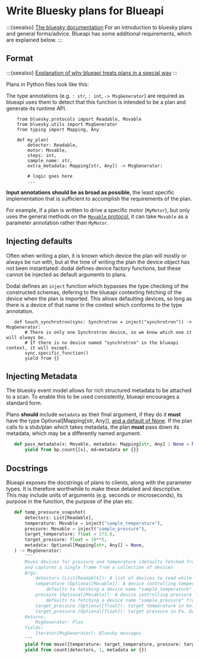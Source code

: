 # Write Bluesky plans for Blueapi

:::{seealso}
[The bluesky documentation](https://blueskyproject.io/bluesky/main/index.html) For an introduction to bluesky plans and general forms/advice. Blueapi has some additional requirements, which are explained below.
:::

## Format

:::{seealso}
[Explanation of why blueapi treats plans in a special way](../explanations/plans.md)
:::

Plans in Python files look like this:

The type annotations (e.g. `: str`, `: int`, `-> MsgGenerator`) are required as blueapi uses them to detect that this function is intended to be a plan and generate its runtime API.

``` 
    from bluesky.protocols import Readable, Movable
    from bluesky.utils import MsgGenerator
    from typing import Mapping, Any

    def my_plan(
        detector: Readable, 
        motor: Movable, 
        steps: int, 
        sample_name: str, 
        extra_metadata: Mapping[str, Any]) -> MsgGenerator:
        
        # logic goes here
        ...
```

**Input annotations should be as broad as possible**, the least specific implementation that is sufficient to accomplish the requirements of the plan.

For example, if a plan is written to drive a specific motor (`MyMotor`), but only uses the general methods on the [`Movable` protocol](https://blueskyproject.io/bluesky/main/hardware.html#bluesky.protocols.Movable), it can take `Movable` as a parameter annotation rather than `MyMotor`.

## Injecting defaults

Often when writing a plan, it is known which device the plan will mostly or always be run with, but at the time of writing the plan the device object has not been instantiated: dodal defines device factory functions, but these cannot be injected as default arguments to plans.

Dodal defines an `inject` function which bypasses the type checking of the constructed schemas, defering to the blueapi contexting fetching of the device when the plan is imported. This allows defaulting devices, so long as there is a device of that name in the context which conforms to the type annotation.

``` 
   def touch_synchrotron(sync: Synchrotron = inject("synchrotron")) -> MsgGenerator:
       # There is only one Synchrotron device, so we know which one it will always be.
       # If there is no device named "synchrotron" in the blueapi context, it will except.
       sync.specific_function()
       yield from {}
```

## Injecting Metadata

The bluesky event model allows for rich structured metadata to be attached to a scan. To enable this to be used consistently, blueapi encourages a standard form.

Plans **should** include `metadata` as their final argument, if they do it **must** have the type Optional[Mapping[str, Any]], [and a default of None](https://stackoverflow.com/questions/26320899/why-is-the-empty-dictionary-a-dangerous-default-value-in-python). If the plan calls to a stub/plan which takes metadata, the plan **must** pass down its metadata, which may be a differently named argument.

```python
   def pass_metadata(x: Movable, metadata: Mapping[str, Any] | None = None) -> MsgGenerator:
       yield from bp.count{[x], md=metadata or {}}
```

## Docstrings

Blueapi exposes the docstrings of plans to clients, along with the parameter types. It is therefore worthwhile to make these detailed and descriptive. This may include units of arguments (e.g. seconds or microseconds), its purpose in the function, the purpose of the plan etc.

```python
   def temp_pressure_snapshot(
       detectors: List[Readable],
       temperature: Movable = inject("sample_temperature"),
       pressure: Movable = inject("sample_pressure"),
       target_temperature: float = 273.0,
       target_pressure: float = 10**5,
       metadata: Optional[Mapping[str, Any]] = None,
   ) -> MsgGenerator:
       """
       Moves devices for pressure and temperature (defaults fetched from the context)
       and captures a single frame from a collection of devices
       Args:
           detectors (List[Readable]): A list of devices to read while the sample is at STP
           temperature (Optional[Movable]): A device controlling temperature of the sample,
               defaults to fetching a device name "sample_temperature" from the context
           pressure (Optional[Movable]): A device controlling pressure on the sample,
               defaults to fetching a device name "sample_pressure" from the context
           target_pressure (Optional[float]): target temperature in Kelvin. Default 273
           target_pressure (Optional[float]): target pressure in Pa. Default 10**5
       Returns:
           MsgGenerator: Plan
       Yields:
           Iterator[MsgGenerator]: Bluesky messages
       """
       yield from move({temperature: target_temperature, pressure: target_pressure})
       yield from count(detectors, 1, metadata or {})
```
